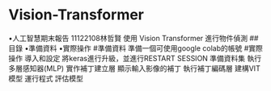 # Vision-Transformer
•人工智慧期末報告 11122108林哲賢   使用 Vision Transformer 進行物件偵測
##目錄
•準備資料
•實際操作
#準備資料
準備一個可使用google colab的帳號
#實際操作
導入和設定
將keras進行升級，並進行RESTART SESSION
準備資料集
執行多層感知器(MLP)
實作補丁建立層
顯示輸入影像的補丁
執行補丁編碼層
建構VIT模型
運行程式
評估模型
